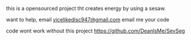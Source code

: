 this is a opensourced project tht creates energy by using a sesaw.

want to help,
email vicelikedisc947@gmail.com
email me your code


code wont work without this project
https://github.com/DeanIsMe/SevSeg
